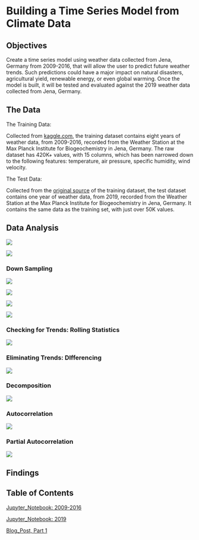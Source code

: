 # Building a Time Series Model from Climate Data




## Objectives

Create a time series model using weather data collected from Jena, Germany from 2009-2016, that will allow the user to predict future weather trends. Such predictions could have a major impact on natural disasters, agricultural yield, renewable energy, or even global warming. Once the model is built, it will be tested and evaluated against the 2019 weather data collected from Jena, Germany. 



## The Data

The Training Data:

Collected from [kaggle.com](https://www.kaggle.com/kusuri/jena-climate), the training dataset contains eight years of weather data, from 2009-2016, recorded from the Weather Station at the Max Planck Institute for Biogeochemistry in Jena, Germany. The raw dataset has 420K+ values, with 15 columns, which has been narrowed down to the following features: temperature, air pressure, specific humidity, wind velocity.

The Test Data:

Collected from the [original source](https://www.bgc-jena.mpg.de/wetter/) of the training dataset, the test dataset contains one year of weather data, from 2019, recorded from the Weather Station at the Max Planck Institute for Biogeochemistry in Jena, Germany. It contains the same data as the training set, with just over 50K values.



## Data Analysis

![](images/temp_vs_time.png)

![](images/temp_distribution.png)

### Down Sampling

![](images/temp_vs_time_minute.png)

![](images/temp_vs_time_daily.png)

![](images/temp_vs_time_weekly.png)

![](images/temp_vs_time_monthly.png)

### Checking for Trends: Rolling Statistics

![](images/temperature_rolling_statistics.png)

### Eliminating Trends: DIfferencing

![](images/temperature_differenced.png)

### Decomposition

![](images/temperature_decomposition.png)

### Autocorrelation

![](images/temp_auto_corr.png)

### Partial Autocorrelation

![](images/temp_part_corr.png)


## Findings




## Table of Contents


[Jupyter_Notebook: 2009-2016](time_series_2009_2016.ipynb)

[Jupyter_Notebook: 2019](time_series_test_data_2019.ipynb)

[Blog_Post, Part 1](https://medium.com/@stacyshingleton/building-a-time-series-model-part-1-c3a319c806d4)

